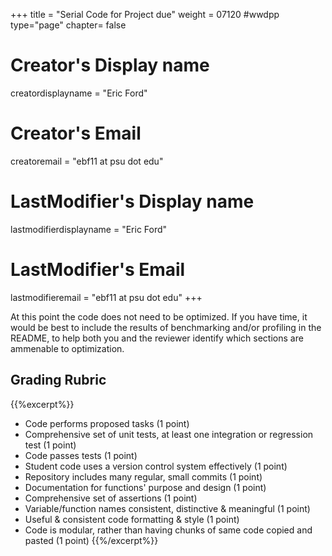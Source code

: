 +++
title = "Serial Code for Project due"
weight = 07120  #wwdpp
type="page"
chapter= false

# Creator's Display name
creatordisplayname = "Eric Ford"
# Creator's Email
creatoremail = "ebf11 at psu dot edu"
# LastModifier's Display name
lastmodifierdisplayname = "Eric Ford"
# LastModifier's Email
lastmodifieremail = "ebf11 at psu dot edu"
+++

At this point the code does not need to be optimized.
If you have time, it would be best to include the results of benchmarking and/or profiling in the README, to help both you and the reviewer identify which sections are ammenable to optimization.

## Grading Rubric
{{%excerpt%}}
- Code performs proposed tasks (1 point)
- Comprehensive set of unit tests, at least one integration or regression test (1 point)
- Code passes tests (1 point)
- Student code uses a version control system effectively (1 point)
- Repository includes many regular, small commits (1 point)
- Documentation for functions' purpose and design (1 point)
- Comprehensive set of assertions (1 point)
- Variable/function names consistent, distinctive & meaningful (1 point)
- Useful & consistent code formatting & style (1 point)
- Code is modular, rather than having chunks of same code copied and pasted (1 point)
{{%/excerpt%}}
